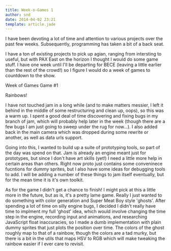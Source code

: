 ```yaml
---
title: Week-o-Games 1
author: snd
date: 2014-04-02 23:21
template: article.jade
---
```


I have been devoting a lot of time and attention to various projects over the past few weeks. Subsequently, programming has taken a bit of a back seat.

<span class="more"></span>

I have a ton of existing projects to pick up agian, ranging from intersting to useful, but with PAX East on the horizon I thought I would do some game stuff. I have one week until I'll be departing for BECE (leaving a little earlier than the rest of the crowd!) so I figure I would do a week of games to countdown to the show.

Week of Games Game #1

Rainbows!

I have not touched jam in a long while (and to make matters messier, I left it behind in the middle of some restructuring and clean up, oops), so this was a warm up. I spent a good deal of time discovering and fixing bugs in my branch of jam, which will probably help later in the week (though there are a few bugs I am just going to sweep under the rug for now...). I also added back in the main camera which was dropped during some rewrite or another, as well as data urls support.

Going into this, I wanted to build up a suite of prototyping tools, so part of the day was spend on that. Jam is already an engine meant just for prototypes, but since I don't have art skills (yet!) I need a little more help in certain areas than others. Right now proto just contains some conveninece fucntions for dummy sprites, but I also have some ideas for debugging tools to add. I will be adding a number of these things to jam itself eventually, but for the mean time it is it's own toolkit.

As for the game I didn't get a chance to finish! I might pick at this a little more in the future, but as is, it's a pretty lame game. Really I just wanted to do something with color generation and Super Meat Boy style 'ghosts'. After spending a lot of time on silly engine bugs, I decided I didn't really have time to implment my full 'ghost' idea, which would involve changing the time step in the engine, recording input and animations, and researching JavaScript float inaccuracies, so I made a dumb implementation with plain dummy sprites that just plots the position over time. The colors of the ghost roughly map to that of a rainbow, though the colors are a tad murky, but there is a bit in the utils that maps HSV to RGB which will make tweaking the rainbow easier if I ever care to revisit.

<div id="game-1" style="padding-top: 200px"></div>

<script data-main="js/main" src="lib/require.js"></script>